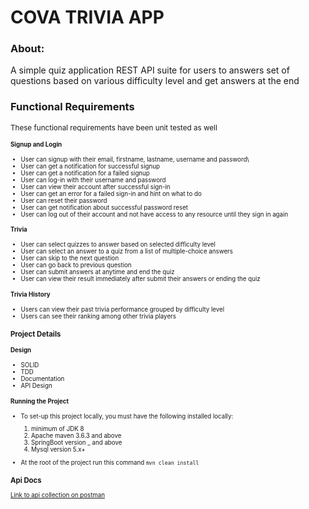 # COVA TRIVIA APP

### About:

A simple quiz application REST API suite for users to answers set of questions based on various difficulty level and get answers at the end

### Functional Requirements 
<small>These functional requirements have been unit tested as well<small/>

#### Signup and Login
- User can signup with their email, firstname, lastname, username and password\
- User can get a notification for successful signup
- User can get a notification for a failed signup  
- User can log-in with their username and password
- User can view their account after successful sign-in
- User can get an error for a failed sign-in and hint on what to do
- User can reset their password
- User can get notification about successful password reset
- User can log out of their account and not have access to any resource until they sign in again

#### Trivia
- User can select quizzes to answer based on selected difficulty level
- User can select an answer to a quiz from a list of multiple-choice answers
- User can skip to the next question
- User can go back to previous question
- User can submit answers at anytime and end the quiz
- User can view their result immediately after submit their answers or ending the quiz

#### Trivia History
- Users can view their past trivia performance grouped by difficulty level
- Users can see their ranking among other trivia players


### Project Details

#### Design
- SOLID
- TDD
- Documentation
- API Design

#### Running the Project
- To set-up this project locally, you must have the following installed locally:

    1. minimum of JDK 8
    2. Apache maven 3.6.3 and above
    3. SpringBoot version _ and above
    4. Mysql version 5.x+
 
- At the root of the project run this command `mvn clean install`  
    

### Api Docs
[Link to api collection on postman](google.com)
